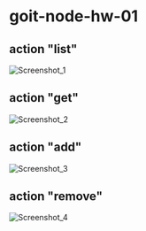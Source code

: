 # goit-node-hw-01

## action "list"
![Screenshot_1](https://github.com/RadkoIvanUa/goit-node-hw-01/assets/118024148/07a9c0a7-a83d-4d1b-8d22-defce500fc09)

## action "get"
![Screenshot_2](https://github.com/RadkoIvanUa/goit-node-hw-01/assets/118024148/9e30746d-b434-4866-a3a0-3fd48cc554ce)

## action "add"
![Screenshot_3](https://github.com/RadkoIvanUa/goit-node-hw-01/assets/118024148/e3aeb45b-240f-4b24-9224-3b2cc98eb2d2)

## action "remove"
![Screenshot_4](https://github.com/RadkoIvanUa/goit-node-hw-01/assets/118024148/a53e4173-a257-4c51-a2fa-13f0d8f69fd8)


